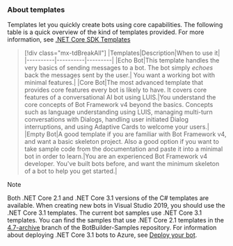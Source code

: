 ### About templates

Templates let you quickly create bots using core capabilities. The following table is a quick overview of the kind of templates provided. For more information, see [.NET Core SDK Templates](https://github.com/microsoft/BotBuilder-Samples/tree/master/generators/dotnet-templates#net-core-sdk-templates)

> [!div class="mx-tdBreakAll"]
> |Templates|Description|When to use it|
> |----------|----------|---------|
> |Echo Bot|This template handles the very basics of sending messages to a bot. The bot simply *echoes* back the messages sent by the user.| You want a working bot with minimal features.|
> |Core Bot|The most advanced template that provides core features every bot is likely to have. It covers core features of a conversational AI bot using LUIS.|You understand the core concepts of Bot Framework v4 beyond the basics. Concepts such as language understanding using LUIS, managing multi-turn conversations with Dialogs, handling user initiated Dialog interruptions, and using Adaptive Cards to welcome your users.|
> |Empty Bot|A good template if you are familiar with Bot Framework v4, and want a basic skeleton project. Also a good option if you want to take sample code from the documentation and paste it into a minimal bot in order to learn.|You are an experienced Bot Framework v4 developer. You've built bots before, and want the minimum skeleton of a bot to help you get started.|

> [!NOTE]
> Both .NET Core 2.1 and .NET Core 3.1 versions of the C# templates are available.
> When creating new bots in Visual Studio 2019, you should use the .NET Core 3.1 templates.
> The current bot samples use .NET Core 3.1 templates. You can find the samples that use .NET Core 2.1 templates in the [4.7-archive](https://github.com/microsoft/BotBuilder-Samples/tree/4.7-archive/samples/csharp_dotnetcore) branch of the BotBuilder-Samples repository.
> For information about deploying .NET Core 3.1 bots to Azure, see [Deploy your bot](~/bot-builder-deploy-az-cli.md).

